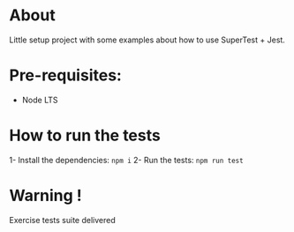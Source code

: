 # About

Little setup project with some examples about how to use SuperTest + Jest.

# Pre-requisites:

- Node LTS

# How to run the tests

1- Install the dependencies: `npm i`
2- Run the tests: `npm run test`

# Warning !

Exercise tests suite delivered
